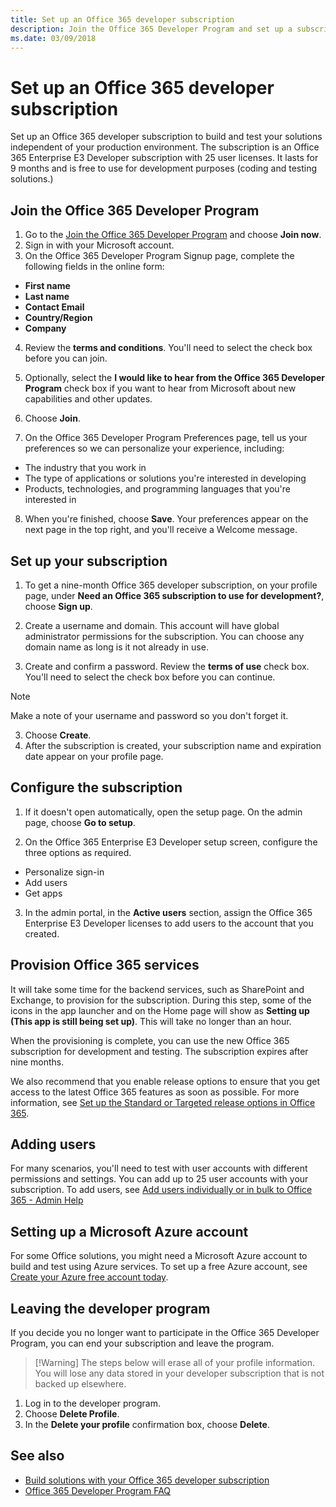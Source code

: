 ```yaml
---
title: Set up an Office 365 developer subscription
description: Join the Office 365 Developer Program and set up a subscription for building and testing solutions independent of your production environment.
ms.date: 03/09/2018
---
```


# Set up an Office 365 developer subscription 

Set up an Office 365 developer subscription to build and test your solutions independent of your production environment. The subscription is an Office 365 Enterprise E3 Developer subscription with 25 user licenses. It lasts for 9 months and is free to use for development purposes (coding and testing solutions.)

## Join the Office 365 Developer Program

1. Go to the [Join the Office 365 Developer Program](https://aka.ms/devprogram) and choose **Join now**.
2. Sign in with your Microsoft account.
3. On the Office 365 Developer Program Signup page, complete the following fields in the online form:

  - **First name**
  - **Last name**
  - **Contact Email**
  - **Country/Region**
  - **Company**

4. Review the **terms and conditions**. You'll need to select the check box before you can join.

5. Optionally, select the **I would like to hear from the Office 365 Developer Program** check box if you want to hear from Microsoft about new capabilities and other updates. 

6. Choose **Join**.

7. On the Office 365 Developer Program Preferences page, tell us your preferences so we can personalize your experience, including:

  - The industry that you work in
  - The type of applications or solutions you're interested in developing
  - Products, technologies, and programming languages that you're interested in

8. When you're finished, choose **Save**. Your preferences appear on the next page in the top right, and you'll receive a Welcome message.

## Set up your subscription

1. To get a nine-month Office 365 developer subscription, on your profile page, under **Need an Office 365 subscription to use for development?**, choose **Sign up**.

2. Create a username and domain. This account will have global administrator permissions for the subscription. You can choose any domain name as long is it not already in use.

3. Create and confirm a password. Review the **terms of use** check box. You'll need to select the check box before you can continue.

 > [!NOTE]
  > Make a note of your username and password so you don't forget it. 

3. Choose **Create**.
4. After the subscription is created, your subscription name and expiration date appear on your profile page.

<!--I copied the following sections from the wiki page and am not sure what the new experience will be. -->
## Configure the subscription

1. If it doesn't open automatically, open the setup page. On the admin page, choose **Go to setup**.

2. On the Office 365 Enterprise E3 Developer setup screen, configure the three options as required.

  - Personalize sign-in
  - Add users
  - Get apps
3. In the admin portal, in the **Active users** section, assign the Office 365 Enterprise E3 Developer licenses to add users to the account that you created.

## Provision Office 365 services

It will take some time for the backend services, such as SharePoint and Exchange, to provision for the subscription. During this step, some of the icons in the app launcher and on the Home page will show as **Setting up (This app is still being set up)**. This will take no longer than an hour.

When the provisioning is complete, you can use the new Office 365 subscription for development and testing. The subscription expires after nine months.

We also recommend that you enable release options to ensure that you get access to the latest Office 365 features as soon as possible. For more information, see [Set up the Standard or Targeted release options in Office 365](https://support.office.com/en-us/article/set-up-the-standard-or-targeted-release-options-in-office-365-3b3adfa4-1777-4ff0-b606-fb8732101f47?ui=en-US&rs=en-US&ad=US).

## Adding users

For many scenarios, you'll need to test with user accounts with different permissions and settings. You can add up to 25 user accounts with your subscription. To add users, see [Add users individually or in bulk to Office 365 - Admin Help](https://support.office.com/en-us/article/add-users-individually-or-in-bulk-to-office-365-admin-help-1970f7d6-03b5-442f-b385-5880b9c256ec)

## Setting up a Microsoft Azure account

For some Office solutions, you might need a Microsoft Azure account to build and test using Azure services. To set up a free Azure account, see [Create your Azure free account today](https://azure.microsoft.com/en-us/free/).

## Leaving the developer program

If you decide you no longer want to participate in the Office 365 Developer Program, you can end your subscription and leave the program.

> [!Warning] The steps below will erase all of your profile information. You will lose any data stored in your developer subscription that is not backed up elsewhere.

1. Log in to the developer program.
2. Choose **Delete Profile**.
3. In the **Delete your profile** confirmation box, choose **Delete**.


<!-- ## Linda's Notes 

- **Delete all your events** *(need more info here)*

...from current way of doing things -- not sure if these still apply. Also some notes from David's content plan. 
Save what applies, delete what doesn't.

### Info we give out to current customers when we send their promo codes:
- You must use InPrivate browsing to redeem the code. 
- This offer is a developer sandbox offer, and is not compatible with any other offers.  For example, you cannot have a paid E5 offer, Visio offer, and this offer all-in-one. 
- The limit is one subscription per lifetime; that is, contoso.com can only sign up for this offer once.  You can request another subscription to create a second subscription with contoso2.onmicrosoft.com. 
- These promo codes may not be used to extend a currently existing offer, paid or otherwise.  As in #3, you must request and create a net new tenant at this time.

### Get started with the Office 365 developer subscription 

- Get a subscription (basically will point to previous topic) 
- Access your Azure subscription (you get this as part of the developer subscription, but not everyone knows how to get to it via the Azure portal) 
- Configure your subscription 
  - Question: some topics I've found include getting an Azure subscription. Is this needed? 
  - Add users in Office 365 (this will just be a link out) 
  - Leverage the Office 365 CLI tool to change settings (be clear on the what you can do, follow up with Vesa.) (this is also a link out) 

### Next steps (Choose your journey) (intro to next section) 

- Add Sample data by using the Graph Explorer (need more info) 
- Create app catalog (sharepoint) link to sp topic 
- Create developer site (sharepoint) link to sp topic 
- Add ScriptLab to all clients to the subscription to enable Office add-ins (need more info) 
- Enable Teams Development and Sideloading (need more info) 
- Your O365 subscription IS an Azure subscription. So we need a document that explains how to access it on the Azure portal.

### Documentation requests for Wave 1 (from slide deck)

- Overview of Developer Program​
- Acquire a subscription options  [Dev Subscription | Visual Studio | Paid $99 offer | Microsoft Partner Network Benefits (MPN IUR)]​
- Customize your development subscription for your use.​
- [Add users in Office 365](https://support.office.com/en-us/article/add-users-individually-or-in-bulk-to-office-365-admin-help-1970f7d6-03b5-442f-b385-5880b9c256ec) ​
- [Leverage the Office 365 CLI tool to change settings​](https://dev.office.com/blogs/announcing-office-365-cli-for-managing-your-office-365-subscription-on-any-platform)   to be clear on the what you can do. Follow up with Vesa.​
- Add Sample data by using the Graph Explorer​
- Add ScriptLab to all clients to the subscription to enable Office add-ins​
- Enable Teams Development and Sideloading​
- Need help?​
- Have questions on how to get started building? Dev.office.com/support​
- Subscription issue? ->  FAQ / Trouble shooting guide  ​
- Privacy and terms of use​
- Program terms of use ​
- Dev subscription license agreement [Suzanna]-->

## See also

- [Build solutions with your Office 365 developer subscription](office-365-developer-subscription-options.md)
- [Office 365 Developer Program FAQ](office-365-developer-program-faq.md)
